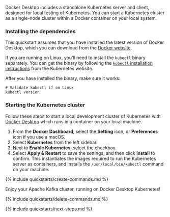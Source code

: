 Docker Desktop includes a standalone Kubernetes server and client, designed for local testing of Kubernetes.
You can start a Kubernetes cluster as a single-node cluster within a Docker container on your local system.

### Installing the dependencies

This quickstart assumes that you have installed the latest version of Docker Desktop, which you can download from the [Docker website](https://docs.docker.com/desktop/).

If you are running on Linux, you'll need to install the `kubectl` binary separately.
You can get the binary by following the [`kubectl` installation instructions](https://kubernetes.io/docs/tasks/tools/) from the Kubernetes website.

After you have installed the binary, make sure it works:

```shell
# Validate kubectl if on Linux
kubectl version
```

### Starting the Kubernetes cluster

Follow these steps to start a local development cluster of Kubernetes with [Docker Desktop](https://docs.docker.com/desktop/kubernetes/) which runs in a container on your local machine.

1. From the **Docker Dashboard**, select the **Setting** icon, or **Preferences** icon if you use a macOS.
1. Select **Kubernetes** from the left sidebar.
1. Next to **Enable Kubernetes**, select the checkbox.
1. Select **Apply & Restart** to save the settings, and then click **Install** to confirm.
   This instantiates the images required to run the Kubernetes server as containers, and installs the `/usr/local/bin/kubectl` command on your machine.

{% include quickstarts/create-commands.md %}

Enjoy your Apache Kafka cluster, running on Docker Desktop Kubernetes!

{% include quickstarts/delete-commands.md %}

{% include quickstarts/next-steps.md %}